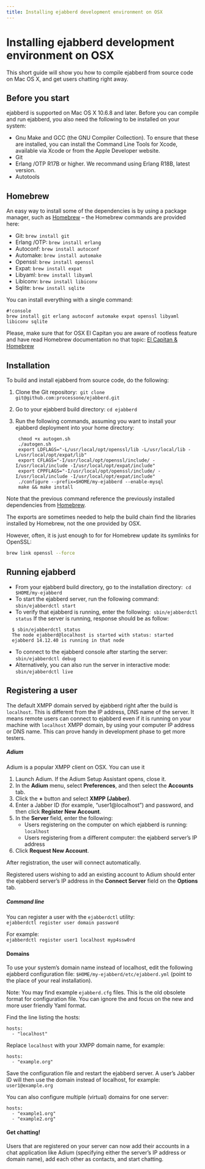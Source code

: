 ```yaml
---
title: Installing ejabberd development environment on OSX
---
```


# Installing ejabberd development environment on OSX

This short guide will show you how to compile ejabberd from source
code on Mac OS X, and get users chatting right away.

## Before you start

ejabberd is supported on Mac OS X 10.6.8 and later. Before you can
compile and run ejabberd, you also need the following to be installed
on your system:

* Gnu Make and GCC (the GNU Compiler Collection). To ensure that these
  are installed, you can install the Command Line Tools for Xcode,
  available via Xcode or from the Apple Developer website.
* Git
* Erlang /OTP R17B or higher. We recommand using Erlang R18B, latest
  version.
* Autotools

## Homebrew

An easy way to install some of the dependencies is by using a package
manager, such as [Homebrew](http://brew.sh) – the Homebrew commands
are provided here:

* Git: `brew install git`
* Erlang /OTP: `brew install erlang`
* Autoconf: `brew install autoconf`
* Automake: `brew install automake`
* Openssl: `brew install openssl`
* Expat: `brew install expat`
* Libyaml: `brew install libyaml`
* Libiconv: `brew install libiconv`
* Sqlite: `brew install sqlite`

You can install everything with a single command:

    #!console
    brew install git erlang autoconf automake expat openssl libyaml libiconv sqlite 

Please, make sure that for OSX El Capitan you are aware of rootless
feature and have read Homebrew documentation no that topic:
[El Capitan & Homebrew](https://github.com/Homebrew/homebrew/blob/master/share/doc/homebrew/El_Capitan_and_Homebrew.md)

## Installation

To build and install ejabberd from source code, do the following:

1. Clone the Git repository:  `git clone git@github.com:processone/ejabberd.git`
2. Go to your ejabberd build directory: `cd ejabberd`
3. Run the following commands, assuming you want to install your
   ejabberd deployment into your home directory:

        chmod +x autogen.sh
        ./autogen.sh
        export LDFLAGS="-L/usr/local/opt/openssl/lib -L/usr/local/lib -L/usr/local/opt/expat/lib"
        export CFLAGS="-I/usr/local/opt/openssl/include/ -I/usr/local/include -I/usr/local/opt/expat/include"
        export CPPFLAGS="-I/usr/local/opt/openssl/include/ -I/usr/local/include -I/usr/local/opt/expat/include"
        ./configure --prefix=$HOME/my-ejabberd --enable-mysql
        make && make install

Note that the previous command reference the previously installed
dependencies from [Homebrew](http://brew.sh).

The exports are sometimes needed to help the build chain find the
libraries installed by Homebrew, not the one provided by OSX.

However, often, it is just enough to for for Homebrew update its symlinks for OpenSSL:

~~~ bash
brew link openssl --force
~~~


## Running ejabberd

* From your ejabberd build directory, go to the installation directory:  `cd $HOME/my-ejabberd`
* To start the ejabberd server, run the following command:  `sbin/ejabberdctl start`
* To verify that ejabberd is running, enter the following:  `sbin/ejabberdctl status`
If the server is running, response should be as follow:
```
  $ sbin/ejabberdctl status
  The node ejabberd@localhost is started with status: started
  ejabberd 14.12.40 is running in that node
```
* To connect to the ejabberd console after starting the server:  `sbin/ejabberdctl debug`
* Alternatively, you can also run the server in interactive mode:  `sbin/ejabberdctl live`

## Registering a user

The default XMPP domain served by ejabberd right after the build is
`localhost`. This is different from the IP address, DNS name of the
server. It means remote users can connect to ejabberd even if it is
running on your machine with `localhost` XMPP domain, by using your
computer IP address or DNS name.
This can prove handy in development phase to get more testers.

##### Adium

Adium is a popular XMPP client on OSX. You can use it 

1. Launch Adium. If the Adium Setup Assistant opens, close it.
2. In the **Adium** menu, select **Preferences**, and then select the **Accounts** tab.
3. Click the **+** button and select **XMPP (Jabber)**.
4. Enter a Jabber ID (for example, “user1@localhost”) and password, and then click **Register New Account**.
5. In the **Server** field, enter the following:
	* Users registering on the computer on which ejabberd is running: `localhost`
	* Users registering from a different computer: the ejabberd server’s IP address
6. Click **Request New Account**.

After registration, the user will connect automatically.

Registered users wishing to add an existing account to Adium should
enter the ejabberd server’s IP address in the **Connect Server**
field on the **Options** tab.

##### Command line

You can register a user with the `ejabberdctl` utility:  
`ejabberdctl register user domain password`

For example:  
`ejabberdctl register user1 localhost myp4ssw0rd`

#### Domains

To use your system’s domain name instead of localhost, edit the
following ejabberd configuration file:
`$HOME/my-ejabberd/etc/ejabberd.yml` (point to the place of your real
installation).

Note: You may find example `ejabberd.cfg` files. This is the old
obsolete format for configuration file. You can ignore the and focus
on the new and more user friendly Yaml format.

Find the line listing the hosts:
```
hosts:
  - "localhost"
```

Replace `localhost` with your XMPP domain name, for example:
```
hosts:
  - "example.org"
```

Save the configuration file and restart the ejabberd server.
A user’s Jabber ID will then use the domain instead of localhost,
for example: `user1@example.org`

You can also configure multiple (virtual) domains for one server:
```
hosts:
  - "example1.org"
  - "example2.org"
```

#### Get chatting!

Users that are registered on your server can now add their accounts in
a chat application like Adium (specifying either the server’s IP
address or domain name), add each other as contacts, and start
chatting.

